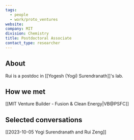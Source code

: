 ```yaml
---
tags:
  - people
  - work/proto_ventures
website: 
company: MIT
division: Chemistry
title: Postdoctoral Associate
contact_type: researcher
---
```

## About
Rui is a postdoc in [[Yogesh (Yogi) Surendranath]]'s lab.

## How we met
[[MIT Venture Builder - Fusion & Clean Energy|VB@PSFC]]

## Selected conversations
[[2023-10-05 Yogi Surendranath and Rui Zeng]]